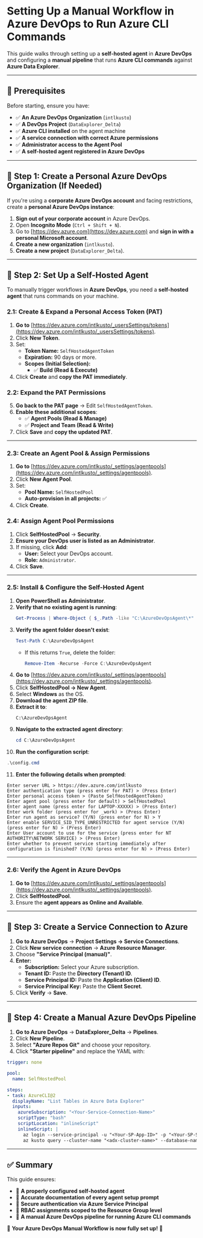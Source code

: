 # **Setting Up a Manual Workflow in Azure DevOps to Run Azure CLI Commands**

This guide walks through setting up a **self-hosted agent** in **Azure DevOps** and configuring a **manual pipeline** that runs **Azure CLI commands** against **Azure Data Explorer**.

---

## **📌 Prerequisites**
Before starting, ensure you have:
- ✅ **An Azure DevOps Organization** (`intlkusto`)
- ✅ **A DevOps Project** (`DataExplorer_Delta`)
- ✅ **Azure CLI installed** on the agent machine
- ✅ **A service connection with correct Azure permissions**
- ✅ **Administrator access to the Agent Pool**
- ✅ **A self-hosted agent registered in Azure DevOps**

---

## **📌 Step 1: Create a Personal Azure DevOps Organization (If Needed)**
If you're using a **corporate Azure DevOps account** and facing restrictions, create a **personal Azure DevOps instance**:
1. **Sign out of your corporate account** in Azure DevOps.
2. Open **Incognito Mode** (`Ctrl + Shift + N`).
3. Go to [https://dev.azure.com](https://dev.azure.com) and **sign in with a personal Microsoft account**.
4. **Create a new organization** (`intlkusto`).
5. **Create a new project** (`DataExplorer_Delta`).

---

## **📌 Step 2: Set Up a Self-Hosted Agent**
To manually trigger workflows in **Azure DevOps**, you need a **self-hosted agent** that runs commands on your machine.

### **2.1: Create & Expand a Personal Access Token (PAT)**
1. **Go to** [https://dev.azure.com/intlkusto/_usersSettings/tokens](https://dev.azure.com/intlkusto/_usersSettings/tokens).
2. Click **New Token**.
3. Set:
   - **Token Name:** `SelfHostedAgentToken`
   - **Expiration:** 90 days or more.
   - **Scopes (Initial Selection):**
     - ✅ **Build (Read & Execute)**
4. Click **Create** and **copy the PAT immediately**.

### **2.2: Expand the PAT Permissions**
5. **Go back to the PAT page** → Edit `SelfHostedAgentToken`.
6. **Enable these additional scopes**:
   - ✅ **Agent Pools (Read & Manage)**
   - ✅ **Project and Team (Read & Write)**
7. Click **Save** and **copy the updated PAT**.

---

### **2.3: Create an Agent Pool & Assign Permissions**
1. **Go to** [https://dev.azure.com/intlkusto/_settings/agentpools](https://dev.azure.com/intlkusto/_settings/agentpools).
2. Click **New Agent Pool**.
3. Set:
   - **Pool Name:** `SelfHostedPool`
   - **Auto-provision in all projects:** ✅
4. Click **Create**.

### **2.4: Assign Agent Pool Permissions**
1. Click **SelfHostedPool** → **Security**.
2. **Ensure your DevOps user is listed as an Administrator**.
3. If missing, click **Add**:
   - **User:** Select your DevOps account.
   - **Role:** `Administrator`.
4. Click **Save**.

---

### **2.5: Install & Configure the Self-Hosted Agent**
1. **Open PowerShell as Administrator**.
2. **Verify that no existing agent is running**:
   ```powershell
   Get-Process | Where-Object { $_.Path -like "C:\AzureDevOpsAgent\*" }
   ```
3. **Verify the agent folder doesn't exist**:
   ```powershell
   Test-Path C:\AzureDevOpsAgent
   ```
   - If this returns `True`, delete the folder:
     ```powershell
     Remove-Item -Recurse -Force C:\AzureDevOpsAgent
     ```
4. **Go to** [https://dev.azure.com/intlkusto/_settings/agentpools](https://dev.azure.com/intlkusto/_settings/agentpools).
5. Click **SelfHostedPool → New Agent**.
6. Select **Windows** as the OS.
7. **Download the agent ZIP file**.
8. **Extract it to**:
   ```plaintext
   C:\AzureDevOpsAgent
   ```
9. **Navigate to the extracted agent directory**:
   ```powershell
   cd C:\AzureDevOpsAgent
   ```
10. **Run the configuration script**:
   ```powershell
   .\config.cmd
   ```
11. **Enter the following details when prompted**:
   ```
   Enter server URL > https://dev.azure.com/intlkusto
   Enter authentication type (press enter for PAT) > (Press Enter)
   Enter personal access token > (Paste SelfHostedAgentToken)
   Enter agent pool (press enter for default) > SelfHostedPool
   Enter agent name (press enter for LAPTOP-XXXXX) > (Press Enter)
   Enter work folder (press enter for _work) > (Press Enter)
   Enter run agent as service? (Y/N) (press enter for N) > Y
   Enter enable SERVICE_SID_TYPE_UNRESTRICTED for agent service (Y/N) (press enter for N) > (Press Enter)
   Enter User account to use for the service (press enter for NT AUTHORITY\NETWORK SERVICE) > (Press Enter)
   Enter whether to prevent service starting immediately after configuration is finished? (Y/N) (press enter for N) > (Press Enter)
   ```

---

### **2.6: Verify the Agent in Azure DevOps**
1. **Go to** [https://dev.azure.com/intlkusto/_settings/agentpools](https://dev.azure.com/intlkusto/_settings/agentpools).
2. Click **SelfHostedPool**.
3. Ensure the **agent appears as Online and Available**.

---

## **📌 Step 3: Create a Service Connection to Azure**
1. **Go to Azure DevOps** → **Project Settings → Service Connections**.
2. Click **New service connection** → **Azure Resource Manager**.
3. Choose **"Service Principal (manual)"**.
4. **Enter:**
   - **Subscription:** Select your Azure subscription.
   - **Tenant ID:** Paste the **Directory (Tenant) ID**.
   - **Service Principal ID:** Paste the **Application (Client) ID**.
   - **Service Principal Key:** Paste the **Client Secret**.
5. Click **Verify** → **Save**.

---

## **📌 Step 4: Create a Manual Azure DevOps Pipeline**
1. **Go to Azure DevOps** → **DataExplorer_Delta** → **Pipelines**.
2. Click **New Pipeline**.
3. Select **"Azure Repos Git"** and choose your repository.
4. Click **"Starter pipeline"** and replace the YAML with:

```yaml
trigger: none  

pool:
  name: SelfHostedPool  

steps:
- task: AzureCLI@2
  displayName: "List Tables in Azure Data Explorer"
  inputs:
    azureSubscription: "<Your-Service-Connection-Name>"  
    scriptType: "bash"
    scriptLocation: "inlineScript"
    inlineScript: |
      az login --service-principal -u "<Your-SP-App-ID>" -p "<Your-SP-Secret>" --tenant "<Your-Tenant-ID>"
      az kusto query --cluster-name "<adx-cluster-name>" --database-name "<database-name>" --query "Tables | project TableName"
```

---

## **✅ Summary**
This guide ensures:
- 🔹 **A properly configured self-hosted agent**
- 🔹 **Accurate documentation of every agent setup prompt**
- 🔹 **Secure authentication via Azure Service Principal**
- 🔹 **RBAC assignments scoped to the Resource Group level**
- 🔹 **A manual Azure DevOps pipeline for running Azure CLI commands**

🚀 **Your Azure DevOps Manual Workflow is now fully set up!** 🚀
